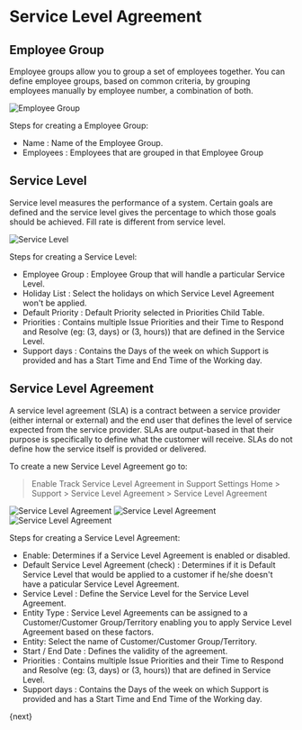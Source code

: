 <!-- add-breadcrumbs -->
# Service Level Agreement

## Employee Group

Employee groups allow you to group a set of employees together. You can define employee groups, based on common criteria, by grouping employees manually by employee number, a combination of both.

<img class="screenshot" alt="Employee Group" src="{{docs_base_url}}/assets/img/support/employee-group.gif">

Steps for creating a Employee Group:

 * Name : Name of the Employee Group.
 * Employees : Employees that are grouped in that Employee Group

## Service Level

Service level measures the performance of a system. Certain goals are defined and the service level gives the percentage to which those goals should be achieved. Fill rate is different from service level.

<img class="screenshot" alt="Service Level" src="{{docs_base_url}}/assets/img/support/sl.gif">

Steps for creating a Service Level:

 * Employee Group : Employee Group that will handle a particular Service Level.
 * Holiday List : Select the holidays on which Service Level Agreement won't be applied.
 * Default Priority : Default Priority selected in Priorities Child Table.
 * Priorities : Contains multiple Issue Priorities and their Time to Respond and Resolve (eg: (3, days) or (3, hours)) that are defined in the Service Level.
 * Support days : Contains the Days of the week on which Support is provided and has a Start Time and End Time of the Working day.

## Service Level Agreement

A service level agreement (SLA) is a contract between a service provider (either internal or external) and the end user that defines the level of service expected from the service provider. SLAs are output-based in that their purpose is specifically to define what the customer will receive. SLAs do not define how the service itself is provided or delivered.

To create a new Service Level Agreement go to:
> Enable Track Service Level Agreement in Support Settings
> Home > Support > Service Level Agreement > Service Level Agreement

<img class="screenshot" alt="Service Level Agreement" src="{{docs_base_url}}/assets/img/support/supp-sett.png">
<img class="screenshot" alt="Service Level Agreement" src="{{docs_base_url}}/assets/img/support/sla-def.gif">
<img class="screenshot" alt="Service Level Agreement" src="{{docs_base_url}}/assets/img/support/sla-cust.gif">

Steps for creating a Service Level Agreement:

 * Enable: Determines if a Service Level Agreement is enabled or disabled.
 * Default Service Level Agreement (check) : Determines if it is Default Service Level that would be applied to a customer if he/she doesn't have a paticular Service Level Agreement.
 * Service Level : Define the Service Level for the Service Level Agreement.
 * Entity Type : Service Level Agreements can be assigned to a Customer/Customer Group/Territory enabling you to apply Service Level Agreement based on these factors.
 * Entity: Select the name of Customer/Customer Group/Territory.
 * Start / End Date : Defines the validity of the agreement.
 * Priorities : Contains multiple Issue Priorities and their Time to Respond and Resolve (eg: (3, days) or (3, hours)) that are defined in Service Level.
 * Support days : Contains the Days of the week on which Support is provided and has a Start Time and End Time of the Working day.

{next}
